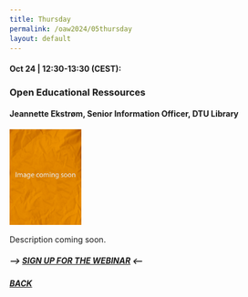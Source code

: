 ```yaml
---
title: Thursday
permalink: /oaw2024/05thursday
layout: default
---
```


#### Oct 24 | 12:30-13:30 (CEST):

### Open Educational Ressources

#### Jeannette Ekstrøm, Senior Information Officer, DTU Library

<img src="/images/no image.jpg" alt="Jeannette Ekstroem" style="height: 25%; width:25%;"/>

<p>Description coming soon.</p>

##### --> [SIGN UP FOR THE WEBINAR](https://docs.google.com/forms/d/e/1FAIpQLSd1RALcLRO2hHmQ2f1gL9SifTxv5BNK5D7E5na5nu3UyA8Xlg/viewform?usp=sf_link) <--

##### [BACK](https://openaccess.dk/oaw2024#programme-of-the-danish-open-access-week-2024)



